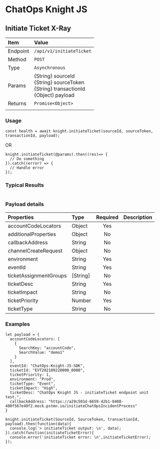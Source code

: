 # ChatOps Knight JS

## Initiate Ticket X-Ray

| **Item** | **Value** |
|:-----------------------|:-----------------------|
| Endpoint | `/api/v1/initiateTicket` |
| Method | `POST` |
| Type | `Asynchronous` |
| Params | {String<required>} sourceId<br>{String<required>} sourceToken<br> {String<optional>} transactionId<br>{Object<required>} payload |
| Returns | `Promise<Object>` |
|  |  |

### Usage

```
const health = await knight.initiateTicket(sourceId, sourceToken, transactionId, payload);
```
OR

```
knight.initiateTicket(@params).then((res)=> {
  // Do something
}).catch((error) => {
  // Handle error
});
```

### Typical Results

```

```

### Payload details

| **Properties** | **Type** | **Required** | **Description** |
|:---------------|:---------|:---------:|:----------------------------|
| accountCodeLocators | Object | Yes |  |
| additionalProperties | Object | No |  |
| callbackAddress | String | No |  |
| channelCreateRequest | Object | No |  |
| environment | String | Yes |  |
| eventId | String | Yes |  |
| ticketAssignmentGroups | [String] | No |   |
| ticketDesc | String | Yes |  |
| ticketImpact | String | No |  |
| ticketPriority | Number | Yes |  |
| ticketType | String | No |  |


### Examples

```
let payload = {
  accountCodeLocators: [
    {
      SearchKey: "accountCode",
      SearchValue: "demo1"
    }
  ],
  eventId: "ChatOps-Knight-JS-SDK",
  ticketId: "EVT202109220000_0000",
  ticketPriority: 1,
  environment: "Prod",
  ticketType: "Event",
  ticketImpact: "High",
  ticketDesc: "ChatOps Knight JS - initiateTicket endpoint unit test.",
  callbackAddress: "https://a29c501d-6659-42b1-8408-400f567e40f2.mock.pstmn.io/initiateChatOpsIncidentProcess"
}

knight.initiateTicket(SourceId, SourceToken, transactionId, payload).then(function(data){
  console.log('> initiateTicket output: \n', data);
}).catch(function(initiateTicketError){
  console.error('initiateTicket error: \n',initiateTicketError);
});
```
